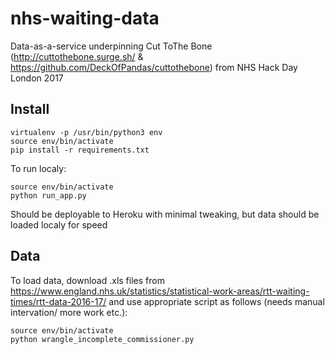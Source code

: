 # nhs-waiting-data
Data-as-a-service underpinning Cut ToThe Bone (http://cuttothebone.surge.sh/ &amp; https://github.com/DeckOfPandas/cuttothebone) from NHS Hack Day London 2017

## Install
```
virtualenv -p /usr/bin/python3 env
source env/bin/activate
pip install -r requirements.txt
```

To run localy:
```
source env/bin/activate
python run_app.py
```

Should be deployable to Heroku with minimal tweaking, but data should be loaded localy for speed

## Data

To load data, download .xls files from https://www.england.nhs.uk/statistics/statistical-work-areas/rtt-waiting-times/rtt-data-2016-17/ and use appropriate script as follows (needs manual intervation/ more work etc.):
```
source env/bin/activate
python wrangle_incomplete_commissioner.py
```
